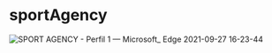 # sportAgency
![SPORT AGENCY - Perfil 1 — Microsoft_ Edge 2021-09-27 16-23-44](https://user-images.githubusercontent.com/85362901/134973228-09f68e6c-c1c8-4607-a766-1bf1cc3902bf.gif)
